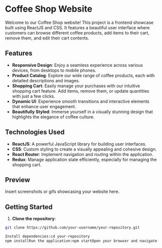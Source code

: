 # Coffee Shop Website

Welcome to our Coffee Shop website! This project is a frontend showcase built using ReactJS and CSS. It features a beautiful user interface where customers can browse different coffee products, add items to their cart, remove them, and edit their cart contents.

## Features

- **Responsive Design**: Enjoy a seamless experience across various devices, from desktops to mobile phones.
- **Product Catalog**: Explore our wide range of coffee products, each with detailed descriptions and images.
- **Shopping Cart**: Easily manage your purchases with our intuitive shopping cart feature. Add items, remove them, or update quantities with just a few clicks.
- **Dynamic UI**: Experience smooth transitions and interactive elements that enhance user engagement.
- **Beautifully Styled**: Immerse yourself in a visually stunning design that highlights the elegance of coffee culture.

## Technologies Used

- **ReactJS**: A powerful JavaScript library for building user interfaces.
- **CSS**: Custom styling to create a visually appealing and cohesive design.
- **React Router**: Implement navigation and routing within the application.
- **Redux**: Manage application state efficiently, especially for managing the shopping cart.


## Preview

Insert screenshots or gifs showcasing your website here.

## Getting Started

1. **Clone the repository**:

```bash
git clone https://github.com/your-username/your-repository.git

Install dependencies:cd your-repository
npm installRun the application:npm startOpen your browser and navigate to http://localhost:3000 to view the website.ContributingContributions are welcome! Feel free to fork the repository and submit pull requests to suggest improvements, fix bugs, or add new features